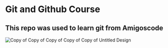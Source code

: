 # Git and Github Course

## This repo was used to learn git from Amigoscode

![Copy of Copy of Copy of Copy of Copy of Untitled Design](https://user-images.githubusercontent.com/88179949/135783671-da2908a5-2d43-4c29-a5a2-044bfa9e8fb1.png)
